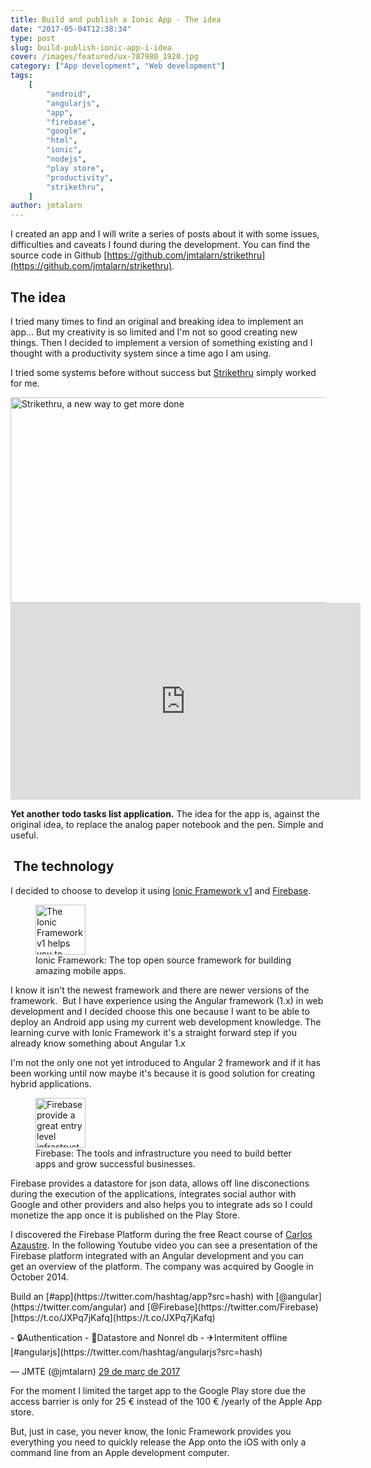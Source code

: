 ```yaml
---
title: Build and publish a Ionic App - The idea
date: "2017-05-04T12:38:34"
type: post
slug: build-publish-ionic-app-i-idea
cover: /images/featured/ux-787980_1920.jpg
category: ["App development", "Web development"]
tags:
    [
        "android",
        "angularjs",
        "app",
        "firebase",
        "google",
        "html",
        "ionic",
        "nodejs",
        "play store",
        "productivity",
        "strikethru",
    ]
author: jmtalarn
---
```


I created an app and I will write a series of posts about it with some issues, difficulties and caveats I found during the development. You can find the source code in Github [https://github.com/jmtalarn/strikethru](https://github.com/jmtalarn/strikethru).

<!--more-->

<h2>The idea</h2>
I tried many times to find an original and breaking idea to implement an app... But my creativity is so limited and I'm not so good creating new things. Then I decided to implement a version of something existing and I thought with a productivity system since a time ago I am using.

I tried some systems before without success but [Strikethru](http://striketh.ru/) simply worked for me.

<img src="../images/2017-04-27-09_59_06-Strikethru.png" alt="Strikethru, a new way to get more done" width="786" height="329" />

<iframe src="https://www.youtube.com/embed/T4M8JfArx6I?rel=0" width="560" height="315" frameborder="0" allowfullscreen="allowfullscreen"></iframe>

**Yet another todo tasks list application.** The idea for the app is, against the original idea, to replace the analog paper notebook and the pen. Simple and useful.

<h2 id="technology"> The technology</h2>

I decided to choose to develop it using [Ionic Framework v1](https://ionicframework.com/) and [Firebase](https://firebase.google.com/).

<figure><img src="../images/1200px-Ionic_Logo.svg.png" style="height: 5rem; width:auto" alt="The Ionic Framework v1 helps you to create hybrid mobile apps" /> <figcaption>Ionic Framework: The top open source framework for building amazing mobile apps.</figcaption></figure>

I know it isn't the newest framework and there are newer versions of the framework.  But I have experience using the Angular framework (1.x) in web development and I decided choose this one because I want to be able to deploy an Android app using my current web development knowledge. The learning curve with Ionic Framework it's a straight forward step if you already know something about Angular 1.x

I'm not the only one not yet introduced to Angular 2 framework and if it has been working until now maybe it's because it is good solution for creating hybrid applications.

<figure><img src="../images/image00.png" style="height: 5rem; width:auto" alt="Firebase provide a great entry level infrastructure to provide a greatful backend to your apps."/>
<figcaption> Firebase: The tools and infrastructure you need to build better apps and grow successful businesses.</figcaption></figure>

Firebase provides a datastore for json data, allows off line disconections during the execution of the applications, integrates social author with Google and other providers and also helps you to integrate ads so I could monetize the app once it is published on the Play Store.

I discovered the Firebase Platform during the free React course of [Carlos Azaustre](http://carlosazaustre.es/blog). In the following Youtube video you can see a presentation of the Firebase platform integrated with an Angular development and you can get an overview of the platform. The company was acquired by Google in October 2014.

<twitter-tweet>
<p>Build an [#app](https://twitter.com/hashtag/app?src=hash) with [@angular](https://twitter.com/angular) and [@Firebase](https://twitter.com/Firebase) [https://t.co/JXPq7jKafq](https://t.co/JXPq7jKafq)
</p>
- 🔒Authentication
- 💾Datastore and Nonrel db
- ✈Intermitent offline [#angularjs](https://twitter.com/hashtag/angularjs?src=hash)

— JMTE (@jmtalarn) [29 de març de 2017](https://twitter.com/jmtalarn/status/847149153000050688)

</twitter-tweet>

For the moment I limited the target app to the Google Play store due the access barrier is only for 25 € instead of the 100 € /yearly of the Apple App store.

But, just in case, you never know, the Ionic Framework provides you everything you need to quickly release the App onto the iOS with only a command line from an Apple development computer.
